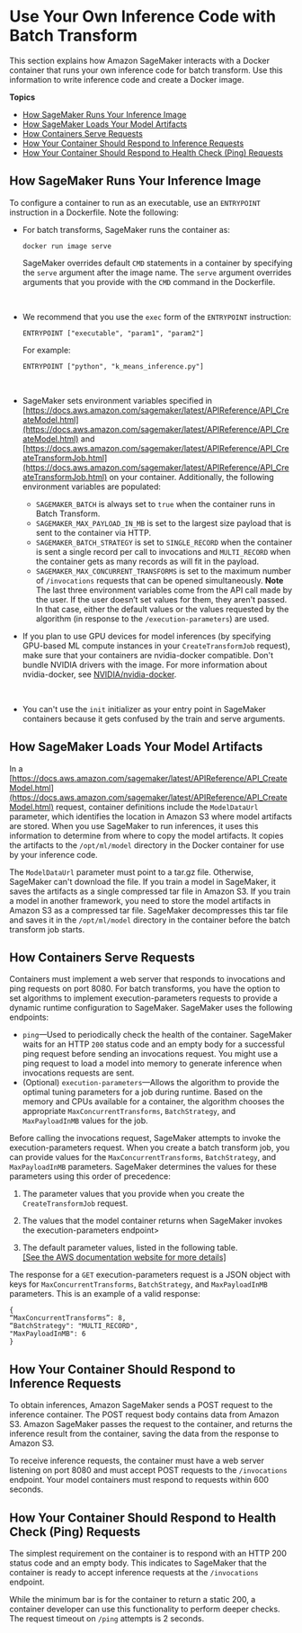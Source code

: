 # Use Your Own Inference Code with Batch Transform<a name="your-algorithms-batch-code"></a>

This section explains how Amazon SageMaker interacts with a Docker container that runs your own inference code for batch transform\. Use this information to write inference code and create a Docker image\. 

**Topics**
+ [How SageMaker Runs Your Inference Image](#your-algorithms-batch-code-run-image)
+ [How SageMaker Loads Your Model Artifacts](#your-algorithms-batch-code-load-artifacts)
+ [How Containers Serve Requests](#your-algorithms-batch-code-how-containe-serves-requests)
+ [How Your Container Should Respond to Inference Requests](#your-algorithms-batch-code-how-containers-should-respond-to-inferences)
+ [How Your Container Should Respond to Health Check \(Ping\) Requests](#your-algorithms-batch-algo-ping-requests)

## How SageMaker Runs Your Inference Image<a name="your-algorithms-batch-code-run-image"></a>

To configure a container to run as an executable, use an `ENTRYPOINT` instruction in a Dockerfile\. Note the following: 
+ For batch transforms, SageMaker runs the container as:

  ```
  docker run image serve
  ```

  SageMaker overrides default `CMD` statements in a container by specifying the `serve` argument after the image name\. The `serve` argument overrides arguments that you provide with the `CMD` command in the Dockerfile\.

   
+ We recommend that you use the `exec` form of the `ENTRYPOINT` instruction:

  ```
  ENTRYPOINT ["executable", "param1", "param2"]
  ```

  For example:

  ```
  ENTRYPOINT ["python", "k_means_inference.py"]
  ```

   
+ SageMaker sets environment variables specified in [https://docs.aws.amazon.com/sagemaker/latest/APIReference/API_CreateModel.html](https://docs.aws.amazon.com/sagemaker/latest/APIReference/API_CreateModel.html) and [https://docs.aws.amazon.com/sagemaker/latest/APIReference/API_CreateTransformJob.html](https://docs.aws.amazon.com/sagemaker/latest/APIReference/API_CreateTransformJob.html) on your container\. Additionally, the following environment variables are populated:
  + `SAGEMAKER_BATCH` is always set to `true` when the container runs in Batch Transform\.
  + `SAGEMAKER_MAX_PAYLOAD_IN_MB` is set to the largest size payload that is sent to the container via HTTP\.
  + `SAGEMAKER_BATCH_STRATEGY` is set to `SINGLE_RECORD` when the container is sent a single record per call to invocations and `MULTI_RECORD` when the container gets as many records as will fit in the payload\.
  + `SAGEMAKER_MAX_CONCURRENT_TRANSFORMS` is set to the maximum number of `/invocations` requests that can be opened simultaneously\.
**Note**  
The last three environment variables come from the API call made by the user\. If the user doesn’t set values for them, they aren't passed\. In that case, either the default values or the values requested by the algorithm \(in response to the `/execution-parameters`\) are used\.
+ If you plan to use GPU devices for model inferences \(by specifying GPU\-based ML compute instances in your `CreateTransformJob` request\), make sure that your containers are nvidia\-docker compatible\. Don't bundle NVIDIA drivers with the image\. For more information about nvidia\-docker, see [NVIDIA/nvidia\-docker](https://github.com/NVIDIA/nvidia-docker)\. 

   
+ You can't use the `init` initializer as your entry point in SageMaker containers because it gets confused by the train and serve arguments\.

  

## How SageMaker Loads Your Model Artifacts<a name="your-algorithms-batch-code-load-artifacts"></a>

In a [https://docs.aws.amazon.com/sagemaker/latest/APIReference/API_CreateModel.html](https://docs.aws.amazon.com/sagemaker/latest/APIReference/API_CreateModel.html) request, container definitions include the `ModelDataUrl` parameter, which identifies the location in Amazon S3 where model artifacts are stored\. When you use SageMaker to run inferences, it uses this information to determine from where to copy the model artifacts\. It copies the artifacts to the `/opt/ml/model` directory in the Docker container for use by your inference code\.

The `ModelDataUrl` parameter must point to a tar\.gz file\. Otherwise, SageMaker can't download the file\. If you train a model in SageMaker, it saves the artifacts as a single compressed tar file in Amazon S3\. If you train a model in another framework, you need to store the model artifacts in Amazon S3 as a compressed tar file\. SageMaker decompresses this tar file and saves it in the `/opt/ml/model` directory in the container before the batch transform job starts\. 

## How Containers Serve Requests<a name="your-algorithms-batch-code-how-containe-serves-requests"></a>

Containers must implement a web server that responds to invocations and ping requests on port 8080\. For batch transforms, you have the option to set algorithms to implement execution\-parameters requests to provide a dynamic runtime configuration to SageMaker\. SageMaker uses the following endpoints: 
+ `ping`—Used to periodically check the health of the container\. SageMaker waits for an HTTP `200` status code and an empty body for a successful ping request before sending an invocations request\. You might use a ping request to load a model into memory to generate inference when invocations requests are sent\.
+ \(Optional\) `execution-parameters`—Allows the algorithm to provide the optimal tuning parameters for a job during runtime\. Based on the memory and CPUs available for a container, the algorithm chooses the appropriate `MaxConcurrentTransforms`, `BatchStrategy`, and `MaxPayloadInMB` values for the job\.

Before calling the invocations request, SageMaker attempts to invoke the execution\-parameters request\. When you create a batch transform job, you can provide values for the `MaxConcurrentTransforms`, `BatchStrategy`, and `MaxPayloadInMB` parameters\. SageMaker determines the values for these parameters using this order of precedence:

1. The parameter values that you provide when you create the `CreateTransformJob` request\.

1. The values that the model container returns when SageMaker invokes the execution\-parameters endpoint>

1. The default parameter values, listed in the following table\.    
[\[See the AWS documentation website for more details\]](http://docs.aws.amazon.com/sagemaker/latest/dg/your-algorithms-batch-code.html)

The response for a `GET` execution\-parameters request is a JSON object with keys for `MaxConcurrentTransforms`, `BatchStrategy`, and `MaxPayloadInMB` parameters\. This is an example of a valid response:

```
{
“MaxConcurrentTransforms”: 8,
“BatchStrategy": "MULTI_RECORD",
"MaxPayloadInMB": 6
}
```

## How Your Container Should Respond to Inference Requests<a name="your-algorithms-batch-code-how-containers-should-respond-to-inferences"></a>

To obtain inferences, Amazon SageMaker sends a POST request to the inference container\. The POST request body contains data from Amazon S3\. Amazon SageMaker passes the request to the container, and returns the inference result from the container, saving the data from the response to Amazon S3\.

To receive inference requests, the container must have a web server listening on port 8080 and must accept POST requests to the `/invocations` endpoint\. Your model containers must respond to requests within 600 seconds\.

## How Your Container Should Respond to Health Check \(Ping\) Requests<a name="your-algorithms-batch-algo-ping-requests"></a>

The simplest requirement on the container is to respond with an HTTP 200 status code and an empty body\. This indicates to SageMaker that the container is ready to accept inference requests at the `/invocations` endpoint\.

While the minimum bar is for the container to return a static 200, a container developer can use this functionality to perform deeper checks\. The request timeout on `/ping` attempts is 2 seconds\.